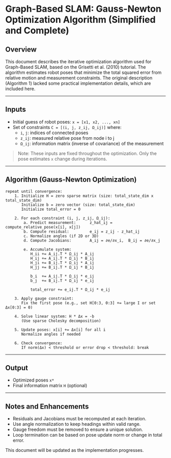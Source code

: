 # Graph-Based SLAM: Gauss-Newton Optimization Algorithm (Simplified and Complete)

## Overview
This document describes the iterative optimization algorithm used for Graph-Based SLAM, based on the Grisetti et al. (2010) tutorial. The algorithm estimates robot poses that minimize the total squared error from relative motion and measurement constraints. The original description (Algorithm 1) lacked some practical implementation details, which are included here.

---

## Inputs
- Initial guess of robot poses: `x = [x1, x2, ..., xn]`
- Set of constraints `C = [(i, j, z_ij, Ω_ij)]` where:
  - `i`, `j`: indices of connected poses
  - `z_ij`: measured relative pose from node i to j
  - `Ω_ij`: information matrix (inverse of covariance) of the measurement

> Note: These inputs are fixed throughout the optimization. Only the pose estimates `x` change during iterations.

---

## Algorithm (Gauss-Newton Optimization)

```
repeat until convergence:
    1. Initialize H = zero sparse matrix (size: total_state_dim x total_state_dim)
       Initialize b = zero vector (size: total_state_dim)
       Initialize total_error = 0

    2. For each constraint (i, j, z_ij, Ω_ij):
        a. Predict measurement:      z_hat_ij = compute_relative_pose(x[i], x[j])
        b. Compute residual:         e_ij = z_ij - z_hat_ij
        c. Normalize angles (if 2D or 3D)
        d. Compute Jacobians:        A_ij = ∂e/∂x_i,  B_ij = ∂e/∂x_j

        e. Accumulate system:
           H_ii += A_ij.T * Ω_ij * A_ij
           H_ij += A_ij.T * Ω_ij * B_ij
           H_ji += B_ij.T * Ω_ij * A_ij
           H_jj += B_ij.T * Ω_ij * B_ij

           b_i  += A_ij.T * Ω_ij * e_ij
           b_j  += B_ij.T * Ω_ij * e_ij

           total_error += e_ij.T * Ω_ij * e_ij

    3. Apply gauge constraint:
       Fix the first pose (e.g., set H[0:3, 0:3] += large I or set Δx[0:3] = 0)

    4. Solve linear system: H * Δx = -b
       (Use sparse Cholesky decomposition)

    5. Update poses: x[i] += Δx[i] for all i
       Normalize angles if needed

    6. Check convergence:
       If norm(Δx) < threshold or error drop < threshold: break
```

---

## Output
- Optimized poses `x*`
- Final information matrix `H` (optional)

---

## Notes and Enhancements
- Residuals and Jacobians must be recomputed at each iteration.
- Use angle normalization to keep headings within valid range.
- Gauge freedom must be removed to ensure a unique solution.
- Loop termination can be based on pose update norm or change in total error.

This document will be updated as the implementation progresses.
